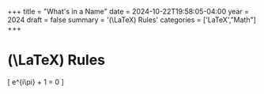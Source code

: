 +++
title = "What's in a Name"
date = 2024-10-22T19:58:05-04:00
year = 2024
draft = false
summary = '\(\LaTeX\) Rules'
categories = ['LaTeX',"Math"]
+++

# \(\LaTeX\) Rules

\[
e^{i\pi} + 1 = 0
\]
